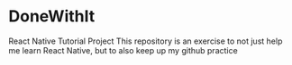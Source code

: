 # DoneWithIt
React Native Tutorial Project
This repository is an exercise to not just help me learn React Native,
but to also keep up my github practice
